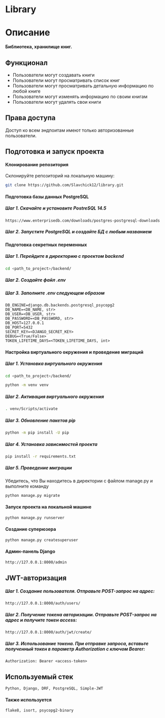 # Library
# Описание
__Библиотека, хранилище книг.__
## Функционал

* Пользователи могут создавать книги
* Пользователи могут просматривать список книг
* Пользователи могут просматривать детальную информацию по любой книге
* Пользователи могут изменять информацию по своим книгам
* Пользователи могут удалять свои книги

## Права доступа

Доступ ко всем эндпоитам имеют только авторизованные пользователи.

## Подготовка и запуск проекта
#### Клонирование репозитория
Склонируйте репозиторий на локальную машину:
```bash
git clone https://github.com/Slavchick12/library.git
```
#### Подготовка базы данных PostgreSQL
##### Шаг 1. Скачайте и установите PostreSQL 14.5
```
https://www.enterprisedb.com/downloads/postgres-postgresql-downloads
```
##### Шаг 2. Запустите PostgreSQL и создайте БД с любым названием
#### Подготовка секретных переменных
##### Шаг 1. Перейдите в директорию с проектом backend
```bash
cd <path_to_project>/backend/
```
##### Шаг 2. Создайте файл *.env*
##### Шаг 3. Заполните *.env* следующем образом
```
DB_ENGINE=django.db.backends.postgresql_psycopg2
DB_NAME=<DB_NAME, str>
DB_USER=<DB_USER, str>
DB_PASSWORD=<DB_PASSWORD, str>
DB_HOST=127.0.0.1
DB_PORT=5432
SECRET_KEY=<DJANGO_SECRET_KEY>
DEBUG=<True/False>
TOKEN_LIFETIME_DAYS=<TOKEN_LIFETIME_DAYS, int>
```
#### Настройка виртуального окружения и проведение миграций
##### Шаг 1. Установка виртуального окружения
```bash
cd <path_to_project>/backend/
```
```bash
python -m venv venv
```
##### Шаг 2. Активация виртуального окружения
```bash
. venv/Scripts/activate
```
##### Шаг 3. Обновление пакетов pip
```bash
python -m pip install -U pip
```
##### Шаг 4. Установка зависимостей проекта
```bash
pip install -r requirements.txt
```
##### Шаг 5. Проведение миграции
Убедитесь, что Вы находитесь в директории с файлом manage.py и выполните команду
```bash
python manage.py migrate
```
#### Запуск проекта на локальной машине
```bash
python manage.py runserver
```
#### Создание суперюзера
```bash
python manage.py createsuperuser
```
#### Админ-панель Django
```bash
http://127.0.0.1:8000/admin
```
## JWT-авторизация
##### Шаг 1. Создание пользователя. Отправьте POST-запрос на адрес:
```
http://127.0.0.1:8000/auth/users/
```
##### Шаг 2. Получение токена авторизации. Отправьте POST-запрос на адрес и получите токен **access**:
```
http://127.0.0.1:8000/auth/jwt/create/
```
##### Шаг 3. Использование токена. При отправке запроса, вставьте полученный токен в параметр Authorization с ключом **Bearer**:
```
Authorization: Bearer <access-token>
```
## Используемый стек
```
Python, Django, DRF, PostgreSQL, Simple-JWT
```
#### Также используется
```
flake8, isort, psycopg2-binary
```
